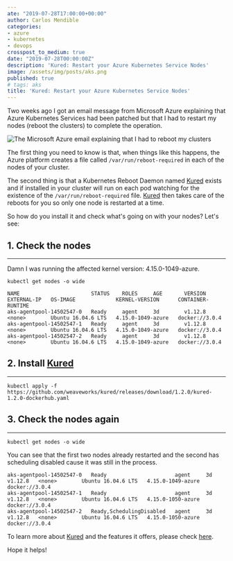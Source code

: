 ```yaml
---
ate: "2019-07-28T17:00:00+00:00"
author: Carlos Mendible
categories:
- azure
- kubernetes
- devops
crosspost_to_medium: true
date: "2019-07-28T00:00:00Z"
description: 'Kured: Restart your Azure Kubernetes Service Nodes'
image: /assets/img/posts/aks.png
published: true
# tags: aks
title: 'Kured: Restart your Azure Kubernetes Service Nodes'
---
```


Two weeks ago I got an email message from Microsoft Azure explaining that Azure Kubernetes Services had been patched but that I had to restart my nodes (reboot the clusters) to complete the operation.

![The Microsoft Azure email explaining that I had to reboot my clusters](https://carlos.mendible.com/assets/img/posts/aks_update_kured.png)

The first thing you need to know is that, when things like this happens, the Azure platform creates a file called `/var/run/reboot-required` in each of the nodes of your cluster.

The second thing is that a Kubernetes Reboot Daemon named [Kured](https://github.com/weaveworks/kured) exists and if installed in your cluster will run on each pod watching for the existence of the `/var/run/reboot-required` file. [Kured](https://github.com/weaveworks/kured) then takes care of the reboots for you so only one node is restarted at a time.

So how do you install it and check what's going on with your nodes? Let's see:

## 1. Check the nodes
---

Damn I was running the affected kernel version: 4.15.0-1049-azure.

``` shell
kubectl get nodes -o wide
```

``` shell
NAME                       STATUS    ROLES     AGE       VERSION   EXTERNAL-IP   OS-IMAGE             KERNEL-VERSION      CONTAINER-RUNTIME
aks-agentpool-14502547-0   Ready     agent     3d        v1.12.8   <none>        Ubuntu 16.04.6 LTS   4.15.0-1049-azure   docker://3.0.4
aks-agentpool-14502547-1   Ready     agent     3d        v1.12.8   <none>        Ubuntu 16.04.6 LTS   4.15.0-1049-azure   docker://3.0.4
aks-agentpool-14502547-2   Ready     agent     3d        v1.12.8   <none>        Ubuntu 16.04.6 LTS   4.15.0-1049-azure   docker://3.0.4
```

## 2. Install [Kured](https://github.com/weaveworks/kured)
---

``` shell
kubectl apply -f https://github.com/weaveworks/kured/releases/download/1.2.0/kured-1.2.0-dockerhub.yaml
```

## 3. Check the nodes again
---

``` shell
kubectl get nodes -o wide
```

You can see that the first two nodes already restarted and the second has scheduling disabled cause it was still in the process.

``` shell
aks-agentpool-14502547-0   Ready                      agent     3d        v1.12.8   <none>        Ubuntu 16.04.6 LTS   4.15.0-1049-azure   docker://3.0.4
aks-agentpool-14502547-1   Ready                      agent     3d        v1.12.8   <none>        Ubuntu 16.04.6 LTS   4.15.0-1050-azure   docker://3.0.4
aks-agentpool-14502547-2   Ready,SchedulingDisabled   agent     3d        v1.12.8   <none>        Ubuntu 16.04.6 LTS   4.15.0-1050-azure   docker://3.0.4
```

To learn more about [Kured](https://github.com/weaveworks/kured) and the features it offers, please check [here](https://github.com/weaveworks/kured).

Hope it helps!